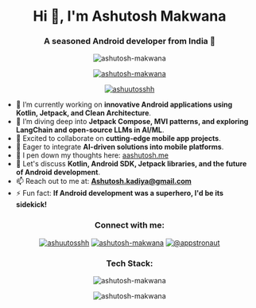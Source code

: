 <h1 align="center">Hi 👋, I'm Ashutosh Makwana</h1>
<h3 align="center">A seasoned Android developer from India 🚀</h3>

<p align="center">
  <img src="https://komarev.com/ghpvc/?username=ashutosh-makwana&label=Profile%20views&color=0e75b6&style=flat" alt="ashutosh-makwana" />
</p>

<p align="center">
  <a href="https://github.com/ryo-ma/github-profile-trophy"><img src="https://github-profile-trophy.vercel.app/?username=ashutosh-makwana" alt="ashutosh-makwana" /></a>
</p>

<p align="center">
  <a href="https://twitter.com/ashuutosshh" target="blank"><img src="https://img.shields.io/twitter/follow/ashuutosshh?logo=twitter&style=for-the-badge" alt="ashuutosshh" /></a>
</p>

- 🔭 I’m currently working on **innovative Android applications using Kotlin, Jetpack, and Clean Architecture**.
- 🌱 I’m diving deep into **Jetpack Compose, MVI patterns, and exploring LangChain and open-source LLMs in AI/ML**.
- 👯 Excited to collaborate on **cutting-edge mobile app projects**.
- 🤝 Eager to integrate **AI-driven solutions into mobile platforms**.
- 📝 I pen down my thoughts here: [aashutosh.me](https://aashutosh.me/)
- 💬 Let's discuss **Kotlin, Android SDK, Jetpack libraries, and the future of Android development**.
- 📫 Reach out to me at: **Ashutosh.kadiya@gmail.com**
- ⚡ Fun fact: **If Android development was a superhero, I'd be its sidekick!**

<h3 align="center">Connect with me:</h3>
<p align="center">
  <a href="https://twitter.com/ashuutosshh" target="blank"><img src="https://raw.githubusercontent.com/rahuldkjain/github-profile-readme-generator/master/src/images/icons/Social/twitter.svg" alt="ashuutosshh" /></a>
  <a href="https://linkedin.com/in/ashutosh-makwana-7028a5137/" target="blank"><img src="https://raw.githubusercontent.com/rahuldkjain/github-profile-readme-generator/master/src/images/icons/Social/linked-in-alt.svg" alt="ashutosh-makwana" /></a>
  <a href="https://medium.com/@appstronaut" target="blank"><img src="https://raw.githubusercontent.com/rahuldkjain/github-profile-readme-generator/master/src/images/icons/Social/medium.svg" alt="@appstronaut" /></a>
</p>

<h3 align="center">Tech Stack:</h3>
<p align="center">
  <!-- Your icons here -->
</p>

<p align="center">
  <img align="center" src="https://github-readme-stats.vercel.app/api?username=ashutosh-makwana&show_icons=true&locale=en" alt="ashutosh-makwana" />
</p>
<p align="center">
  <img align="center" src="https://github-readme-streak-stats.herokuapp.com/?user=ashutosh-makwana&" alt="ashutosh-makwana" />
</p>
